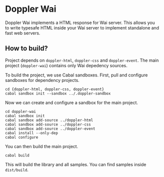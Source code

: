 # Doppler Wai

Doppler Wai implements a HTML response for Wai server. This allows you to
write typesafe HTML inside your Wai server to implement standalone and fast
web servers.

## How to build?

Project depends on `doppler-html`, `doppler-css` and `doppler-event`.
The main project (`doppler-wai`) contains only Wai depedency sources.

To build the project, we use Cabal sandboxes. First, pull and configure
sandboxes for dependency projects.

```
cd {doppler-html, doppler-css, doppler-event}
cabal sandbox init --sandbox ../.doppler-sandbox
```

Now we can create and configure a sandbox for the main project.

```
cd doppler-wai
cabal sandbox init
cabal sandbox add-source ../doppler-html
cabal sandbox add-source ../doppler-css
cabal sandbox add-source ../doppler-event
cabal install --only-dep
cabal configure
```

You can then build the main project.

```
cabal build
```

This will build the library and all samples. You can find samples inside `dist/build`.
